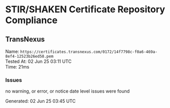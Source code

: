 # STIR/SHAKEN Certificate Repository Compliance

## TransNexus

Name: `https://certificates.transnexus.com/0172/14f7798c-f0a6-469a-8ef4-12523b26ed58.pem`\
Tested At: 02 Jun 25 03:11 UTC\
Time: 21ms

### Issues

no warning, or error, or notice date level issues were found

Generated: 02 Jun 25 03:45 UTC